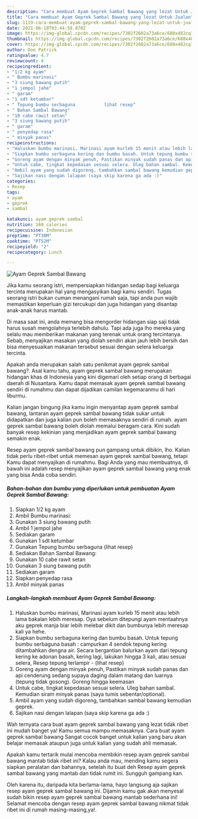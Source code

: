 ```yaml
---
description: "Cara membuat Ayam Geprek Sambal Bawang yang lezat Untuk Jualan"
title: "Cara membuat Ayam Geprek Sambal Bawang yang lezat Untuk Jualan"
slug: 1119-cara-membuat-ayam-geprek-sambal-bawang-yang-lezat-untuk-jualan
date: 2021-06-18T03:44:58.870Z
image: https://img-global.cpcdn.com/recipes/7302f2602a73a6ce/680x482cq70/ayam-geprek-sambal-bawang-foto-resep-utama.jpg
thumbnail: https://img-global.cpcdn.com/recipes/7302f2602a73a6ce/680x482cq70/ayam-geprek-sambal-bawang-foto-resep-utama.jpg
cover: https://img-global.cpcdn.com/recipes/7302f2602a73a6ce/680x482cq70/ayam-geprek-sambal-bawang-foto-resep-utama.jpg
author: Don Patrick
ratingvalue: 4.7
reviewcount: 4
recipeingredient:
- "1/2 kg ayam"
- " Bumbu marinasi"
- "3 siung bawang putih"
- "1 jempol jahe"
- " garam"
- "1 sdt ketumbar"
- " Tepung bumbu serbaguna           lihat resep"
- " Bahan Sambal Bawang"
- "10 cabe rawit setan"
- "3 siung bawang putih"
- " garam"
- " penyedap rasa"
- " minyak panas"
recipeinstructions:
- "Haluskan bumbu marinasi, Marinasi ayam kurleb 15 menit atau lebih lama bakalan lebih meresap. Oya sebelum ditepungi ayam mentaahnya aku geprek manja biar lebih melebar dikit dan bumbunya lebih meresap kali ya hehe."
- "Siapkan bumbu serbaguna kering dan bumbu basah. Untuk tepung bumbu serbaguna basah : campurkan 4 sendok tepung kering ditambahkan dengna air. Secara bergantian balurkan ayam dari tepung kering ke adonan basah, kering lagi, lakukan hingga 3 kali, atau sesuai selera, Resep tepung terlampir           (lihat resep)"
- "Goreng ayam dengan minyak penuh, Pastikan minyak sudah panas dan api cenderung sedang supaya daging dalam matang dan luarnya (tepung tidak gosong). Goreng hingga keemasan"
- "Untuk cabe, tingkat kepedasan sesuai selera. Uleg bahan sambal. Kemudian siram minyak panas (saya tumis sebentar/optional)."
- "Ambil ayam yang sudah digoreng, tambahkan sambal bawang kemudian geprek."
- "Sajikan nasi dengan lalapan (saya skip karena ga ada :)"
categories:
- Resep
tags:
- ayam
- geprek
- sambal

katakunci: ayam geprek sambal 
nutrition: 169 calories
recipecuisine: Indonesian
preptime: "PT30M"
cooktime: "PT52M"
recipeyield: "2"
recipecategory: Lunch

---
```



![Ayam Geprek Sambal Bawang](https://img-global.cpcdn.com/recipes/7302f2602a73a6ce/680x482cq70/ayam-geprek-sambal-bawang-foto-resep-utama.jpg)

Jika kamu seorang istri, mempersiapkan hidangan sedap bagi keluarga tercinta merupakan hal yang mengasyikan bagi kamu sendiri. Tugas seorang istri bukan cuman menangani rumah saja, tapi anda pun wajib memastikan keperluan gizi tercukupi dan juga hidangan yang disantap anak-anak harus mantab.

Di masa  saat ini, anda memang bisa mengorder hidangan siap saji tidak harus susah mengolahnya terlebih dahulu. Tapi ada juga lho mereka yang selalu mau memberikan makanan yang terenak untuk orang tercintanya. Sebab, menyajikan masakan yang diolah sendiri akan jauh lebih bersih dan bisa menyesuaikan makanan tersebut sesuai dengan selera keluarga tercinta. 



Apakah anda merupakan salah satu penikmat ayam geprek sambal bawang?. Asal kamu tahu, ayam geprek sambal bawang merupakan hidangan khas di Indonesia yang kini digemari oleh setiap orang di berbagai daerah di Nusantara. Kamu dapat memasak ayam geprek sambal bawang sendiri di rumahmu dan dapat dijadikan camilan kegemaranmu di hari liburmu.

Kalian jangan bingung jika kamu ingin menyantap ayam geprek sambal bawang, lantaran ayam geprek sambal bawang tidak sukar untuk didapatkan dan juga kalian pun boleh memasaknya sendiri di rumah. ayam geprek sambal bawang boleh diolah memalui beragam cara. Kini sudah banyak resep kekinian yang menjadikan ayam geprek sambal bawang semakin enak.

Resep ayam geprek sambal bawang pun gampang untuk dibikin, lho. Kalian tidak perlu ribet-ribet untuk memesan ayam geprek sambal bawang, tetapi Kamu dapat menyajikan di rumahmu. Bagi Anda yang mau membuatnya, di bawah ini adalah resep menyajikan ayam geprek sambal bawang yang enak yang bisa Anda coba sendiri.

<!--inarticleads1-->

##### Bahan-bahan dan bumbu yang diperlukan untuk pembuatan Ayam Geprek Sambal Bawang:

1. Siapkan 1/2 kg ayam
1. Ambil  Bumbu marinasi:
1. Gunakan 3 siung bawang putih
1. Ambil 1 jempol jahe
1. Sediakan  garam
1. Gunakan 1 sdt ketumbar
1. Gunakan  Tepung bumbu serbaguna           (lihat resep)
1. Sediakan  Bahan Sambal Bawang:
1. Gunakan 10 cabe rawit setan
1. Gunakan 3 siung bawang putih
1. Sediakan  garam
1. Siapkan  penyedap rasa
1. Ambil  minyak panas




<!--inarticleads2-->

##### Langkah-langkah membuat Ayam Geprek Sambal Bawang:

1. Haluskan bumbu marinasi, Marinasi ayam kurleb 15 menit atau lebih lama bakalan lebih meresap. Oya sebelum ditepungi ayam mentaahnya aku geprek manja biar lebih melebar dikit dan bumbunya lebih meresap kali ya hehe.
1. Siapkan bumbu serbaguna kering dan bumbu basah. Untuk tepung bumbu serbaguna basah : campurkan 4 sendok tepung kering ditambahkan dengna air. Secara bergantian balurkan ayam dari tepung kering ke adonan basah, kering lagi, lakukan hingga 3 kali, atau sesuai selera, Resep tepung terlampir -           (lihat resep)
1. Goreng ayam dengan minyak penuh, Pastikan minyak sudah panas dan api cenderung sedang supaya daging dalam matang dan luarnya (tepung tidak gosong). Goreng hingga keemasan
1. Untuk cabe, tingkat kepedasan sesuai selera. Uleg bahan sambal. Kemudian siram minyak panas (saya tumis sebentar/optional).
1. Ambil ayam yang sudah digoreng, tambahkan sambal bawang kemudian geprek.
1. Sajikan nasi dengan lalapan (saya skip karena ga ada :)




Wah ternyata cara buat ayam geprek sambal bawang yang lezat tidak ribet ini mudah banget ya! Kamu semua mampu memasaknya. Cara buat ayam geprek sambal bawang Sangat cocok banget untuk kalian yang baru akan belajar memasak ataupun juga untuk kalian yang sudah ahli memasak.

Apakah kamu tertarik mulai mencoba membikin resep ayam geprek sambal bawang mantab tidak ribet ini? Kalau anda mau, mending kamu segera siapkan peralatan dan bahannya, setelah itu buat deh Resep ayam geprek sambal bawang yang mantab dan tidak rumit ini. Sungguh gampang kan. 

Oleh karena itu, daripada kita berlama-lama, hayo langsung aja sajikan resep ayam geprek sambal bawang ini. Dijamin kamu gak akan menyesal sudah bikin resep ayam geprek sambal bawang mantab sederhana ini! Selamat mencoba dengan resep ayam geprek sambal bawang nikmat tidak ribet ini di rumah masing-masing,ya!.

